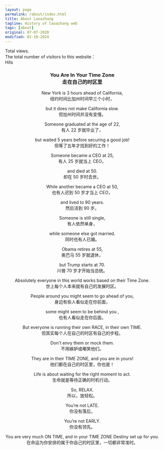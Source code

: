 ```yaml
---
layout: page
permalink: /about/index.html
title: About Laoazhang
tagline: History of laoazhang web
tags: [about]
original: 07-07-2020
modified: 02-10-2024
---
```



<html>
<head>
  <meta charset="UTF-8">
  <title>HTML Document</title>
</head>
<body>
<div>
      Total <strong><span id="busuanzi_value_site_pv" style="color:#e32c5d"></span></strong> views. &ensp;
      <br>
      The total number of visitors to this website： <strong><span id="busuanzi_value_site_uv" style="color:#e32c5d"></span></strong> &ensp;
      <br>
      <strong><span id="busuanzi_value_page_pv" style="color:#e32c5d"></span></strong> Hits
</div>
<h3 align="center">You Are In Your Time Zone <br> 走在自己的时区里 </h3>
    <div align="center">
    <p>
    New York is 3 hours ahead of California,<br>
    纽约时间比加州时间早三个小时，
    </p>
    <p>
    but it does not make California slow.<br>
    但加州时间并没有变慢。
    </p>
    <p>
    Someone graduated at the age of 22,<br>
    有人 22 岁就毕业了，
    </p>
    <p>
    but waited 5 years before securing a good job!<br>
    但等了五年才找到好的工作！
    </p>
    <p>
    Someone became a CEO at 25,<br>
    有人 25 岁就当上 CEO，
    </p>
    <p>
    and died at 50.<br>
    却在 50 岁时去世。
    </p>
    <p>
    While another became a CEO at 50,<br>
    也有人迟到 50 岁才当上 CEO，
    </p>
    <p>
    and lived to 90 years.<br>
    然后活到 90 岁。</p>
    <p>
    Someone is still single,<br>
    有人依然单身，
    </p>
    <p>
    while someone else got married.<br>
    同时也有人已婚。
    </p>
    <p>
    Obama retires at 55,<br>
    奥巴马 55 岁就退休，
    </p>
    <p>
    but Trump starts at 70.<br>
    川普 70 岁才开始当总统。
    </p>
    <p>
    Absolutely everyone in this world works based on their Time Zone.<br>
    世上每个人本来就有自己的发展时区。
    </p>
    <p>
    People around you might seem to go ahead of you,<br>
    身边有些人看似走在你前面，
    </p>
    <p>
    some might seem to be behind you ,<br>
    也有人看似走在你后面。
    </p>
    <p>
    But everyone is running their own RACE, in their own TIME.<br>
    但其实每个人在自己的时区有自己的步程。</p>
    <p>
    Don't envy them or mock them.<br>
    不用嫉妒或嘲笑他们。
    </p>
    <p>
    They are in their TIME ZONE, and you are in yours!<br>
    他们都在自己的时区里，你也是！
    </p>
    <p>
    Life is about waiting for the right moment to act.<br>
    生命就是等待正确的时机行动。
    </p>
    <p>
    So, RELAX.<br>
    所以，放轻松。
    </p>
    <p>
    You’re not LATE.<br>
    你没有落后，
    </p>
    <p>
    You’re not EARLY.<br>
    你没有领先。</p>
    <p>
    You are very much ON TIME, and in your TIME ZONE Destiny set up for you.<br>
    在命运为你安排的属于你自己的时区里，一切都非常准时。
    </p>
    </div>
</body>

</html>